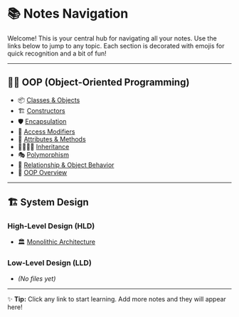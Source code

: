 # 📚 Notes Navigation

Welcome! This is your central hub for navigating all your notes. Use the links below to jump to any topic. Each section is decorated with emojis for quick recognition and a bit of fun!

---

## 🧑‍💻 OOP (Object-Oriented Programming)

- 📦 [Classes & Objects](OOP/1.classes_and_objects.md)
- 🏗️ [Constructors](OOP/2.constructor.md)
- 🛡️ [Encapsulation](OOP/3.encapsulation.md)
- 🚪 [Access Modifiers](OOP/4.access_modifiers.md)
- 📝 [Attributes & Methods](OOP/5.atrributes_and_method.md)
- 👨‍👩‍👧‍👦 [Inheritance](OOP/6.inheritaance.md)
- 🎭 [Polymorphism](OOP/7.Polymorphism.md)
- 🤝 [Relationship & Object Behavior](OOP/8.Relationship_and_object_behvior.md)
- 📖 [OOP Overview](OOP/README.md)

---

## 🏗️ System Design

### High-Level Design (HLD)
- 🏛️ [Monolithic Architecture](system-design/high-level-design(HLD)/1.monolithic_architecture.md)

### Low-Level Design (LLD)
- *(No files yet)*

---

✨ **Tip:** Click any link to start learning. Add more notes and they will appear here! 